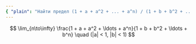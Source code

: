 ```yaml
---
{ "plain": "Найти предел (1 + a + a^2 + ... + a^n) / (1 + b + b^2 + ... + b^n) при |a| < 1, |b| < 1." }
---
```


$$ \lim_{n\to\infty} \frac{1 + a + a^2 + \ldots + a^n}{1 + b + b^2 + \ldots + b^n} \quad (|a| < 1, |b| < 1) $$